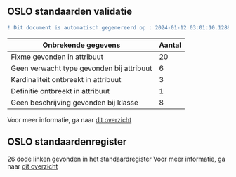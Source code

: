 ## OSLO standaarden validatie
```diff
! Dit document is automatisch gegenereerd op : 2024-01-12 03:01:10.128862
```

| Onbrekende gegevens               | Aantal  |
| ----------------------------              | --------------------------  |
| Fixme gevonden in attribuut               | 20  |
| Geen verwacht type gevonden bij attribuut | 6  |
| Kardinaliteit ontbreekt in attribuut      | 3  |
| Definitie ontbreekt in attribuut          | 1  |
| Geen beschrijving gevonden bij klasse     | 8  |

Voor meer informatie, ga naar [dit overzicht](output/controle_applicatieprofiel.md)

## OSLO standaardenregister

26 dode linken gevonden in het standaardregister
Voor meer informatie, ga naar [dit overzicht](output/dead_links.md)